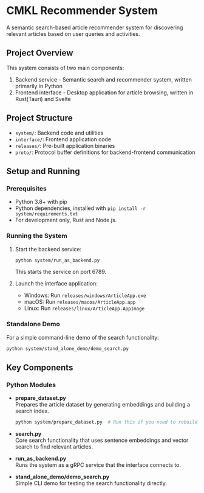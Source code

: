 # CMKL Recommender System

A semantic search-based article recommender system for discovering relevant articles based on user queries and activities.

## Project Overview

This system consists of two main components:

1. Backend service - Semantic search and recommender system, written primarily in Python
2. Frontend interface - Desktop application for article browsing, written in Rust(Tauri) and Svelte

## Project Structure

- `system/`: Backend code and utilities
- `interface/`: Frontend application code
- `releases/`: Pre-built application binaries
- `proto/`: Protocol buffer definitions for backend-frontend communication

## Setup and Running

### Prerequisites

- Python 3.8+ with pip
- Python dependencies, installed with `pip install -r system/requirements.txt`
- For development only, Rust and Node.js. 

### Running the System

1. Start the backend service:

   ```bash
   python system/run_as_backend.py
   ```

   This starts the service on port 6789.

2. Launch the interface application:
   - Windows: Run `releases/windows/ArticleApp.exe`
   - macOS: Run `releases/macos/ArticleApp.app`
   - Linux: Run `releases/linux/ArticleApp.AppImage`

### Standalone Demo

For a simple command-line demo of the search functionality:

```bash
python system/stand_alone_demo/demo_search.py
```

## Key Components

### Python Modules

- **prepare_dataset.py**  
  Prepares the article dataset by generating embeddings and building a search index.

  ```bash
  python system/prepare_dataset.py  # Run this if you need to rebuild the search index
  ```

- **search.py**  
  Core search functionality that uses sentence embeddings and vector search to find relevant articles.

- **run_as_backend.py**  
  Runs the system as a gRPC service that the interface connects to.

- **stand_alone_demo/demo_search.py**  
  Simple CLI demo for testing the search functionality directly.

